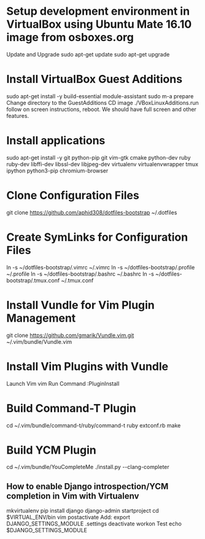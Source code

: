 # Setup development environment in VirtualBox using Ubuntu Mate 16.10 image from osboxes.org 

Update and Upgrade
sudo apt-get update
sudo apt-get upgrade

# Install VirtualBox Guest Additions

sudo apt-get install -y build-essential module-assistant
sudo m-a prepare
Change directory to the GuestAdditions CD image
./VBoxLinuxAdditions.run
follow on screen instructions, reboot. We should have full screen and other features.

# Install applications
sudo apt-get install -y git python-pip git vim-gtk cmake python-dev ruby ruby-dev libffi-dev libssl-dev libjpeg-dev virtualenv virtualenvwrapper tmux ipython python3-pip chromium-browser

# Clone Configuration Files
git clone https://github.com/aphid308/dotfiles-bootstrap ~/.dotfiles

# Create SymLinks for Configuration Files
ln -s ~/dotfiles-bootstrap/.vimrc ~/.vimrc
ln -s ~/dotfiles-bootstrap/.profile ~/.profile
ln -s ~/dotfiles-bootstrap/.bashrc ~/.bashrc
ln -s ~/dotfiles-bootstrap/.tmux.conf ~/.tmux.conf

# Install Vundle for Vim Plugin Management
git clone https://github.com/gmarik/Vundle.vim.git ~/.vim/bundle/Vundle.vim

# Install Vim Plugins with Vundle
Launch Vim
vim
Run Command
:PluginInstall

# Build Command-T Plugin
cd ~/.vim/bundle/command-t/ruby/command-t
ruby extconf.rb
make

# Build YCM Plugin
cd ~/.vim/bundle/YouCompleteMe
./install.py --clang-completer

## How to enable Django introspection/YCM completion in Vim with Virtualenv

mkvirtualenv <your django virtualenv>
pip install django
django-admin startproject <project>
cd $VIRTUAL_ENV/bin
vim postactivate
Add:
export DJANGO_SETTINGS_MODULE <project>.settings
deactivate
workon <your django virtualenv>
Test
echo $DJANGO_SETTINGS_MODULE

